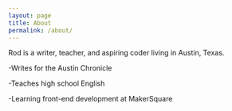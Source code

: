 ```yaml
---
layout: page
title: About
permalink: /about/
---
```


Rod is a writer, teacher, and aspiring coder living in Austin, Texas.

-Writes for the Austin Chronicle

-Teaches high school English

-Learning front-end development at MakerSquare